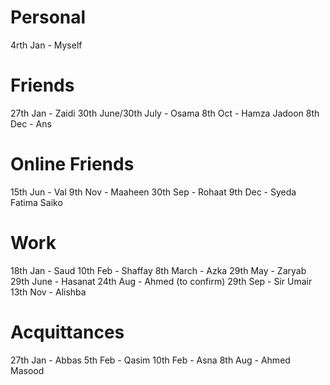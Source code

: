 # Personal
4rth Jan - Myself
# Friends
27th Jan - Zaidi
30th June/30th July - Osama
8th Oct - Hamza Jadoon
8th Dec - Ans
# Online Friends
15th Jun - Val
9th Nov - Maaheen
30th Sep - Rohaat
9th Dec - Syeda Fatima Saiko
# Work
18th Jan - Saud
10th Feb - Shaffay
8th March - Azka
29th May - Zaryab
29th June - Hasanat
24th Aug - Ahmed (to confirm)
29th Sep - Sir Umair
13th Nov - Alishba
# Acquittances
27th Jan - Abbas
5th Feb - Qasim
10th Feb - Asna
8th Aug - Ahmed Masood